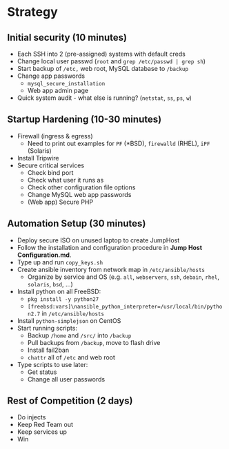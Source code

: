 # Strategy

## Initial security (10 minutes)

* Each SSH into 2 (pre-assigned) systems with default creds
* Change local user passwd (`root` and `grep /etc/passwd | grep sh`)
* Start backup of `/etc,` web root, MySQL database to `/backup`
* Change app passwords
  * `mysql_secure_installation`
  * Web app admin page
* Quick system audit - what else is running? (`netstat`, `ss`, `ps`, `w`)

## Startup Hardening (10-30 minutes)

* Firewall (ingress & egress)
  * Need to print out examples for `PF` (*BSD), `firewalld` (RHEL), `iPF` (Solaris)
* Install Tripwire
* Secure critical services
  * Check bind port
  * Check what user it runs as
  * Check other configuration file options
  * Change MySQL web app passwords
  * (Web app) Secure PHP

## Automation Setup (30 minutes)

  * Deploy secure ISO on unused laptop to create JumpHost
  * Follow the installation and configuration procedure in **Jump Host Configuration.md**.
  * Type up and run `copy_keys.sh`
  * Create ansible inventory from network map in `/etc/ansible/hosts`
    * Organize by service and OS (e.g. `all`, `webservers`, `ssh`, `debain`, `rhel`, `solaris`, `bsd`, ...)
  * Install python on all FreeBSD:
    * `pkg install -y python27`
    * `[freebsd:vars]\nansible_python_interpreter=/usr/local/bin/python2.7` in `/etc/ansible/hosts`
  * Install `python-simplejson` on CentOS
  * Start running scripts:
    * Backup `/home` and `/src/` into `/backup`
    * Pull backups from `/backup`, move to flash drive
    * Install fail2ban
    * `chattr` all of `/etc` and web root
  * Type scripts to use later:
    * Get status
    * Change all user passwords

## Rest of Competition (2 days)

  * Do injects
  * Keep Red Team out
  * Keep services up
  * Win
